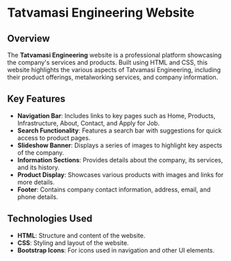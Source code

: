 # Tatvamasi Engineering Website

## Overview

The **Tatvamasi Engineering** website is a professional platform showcasing the company's services and products. Built using HTML and CSS, this website highlights the various aspects of Tatvamasi Engineering, including their product offerings, metalworking services, and company information.

## Key Features

- **Navigation Bar**: Includes links to key pages such as Home, Products, Infrastructure, About, Contact, and Apply for Job.
- **Search Functionality**: Features a search bar with suggestions for quick access to product pages.
- **Slideshow Banner**: Displays a series of images to highlight key aspects of the company.
- **Information Sections**: Provides details about the company, its services, and its history.
- **Product Display**: Showcases various products with images and links for more details.
- **Footer**: Contains company contact information, address, email, and phone details.

## Technologies Used

- **HTML**: Structure and content of the website.
- **CSS**: Styling and layout of the website.
- **Bootstrap Icons**: For icons used in navigation and other UI elements.
